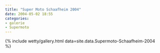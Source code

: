 ```yaml
---
title: "Super Moto Schaafheim 2004"
date: 2004-05-02 18:55
categories: 
- galerie
- Supermoto
---
```


{% include wetty/gallery.html data=site.data.Supermoto-Schaafheim-2004 %}